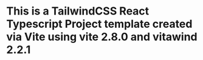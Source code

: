 # This is a TailwindCSS React Typescript Project template created via Vite using vite 2.8.0 and vitawind 2.2.1
